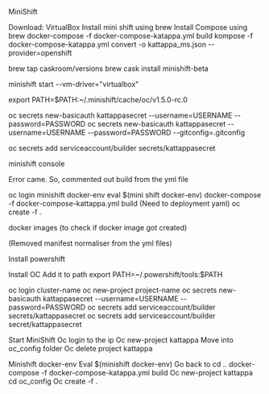 MiniShift

Download: VirtualBox
Install mini shift using brew
Install Compose using brew
docker-compose -f docker-compose-katappa.yml build
kompose -f docker-compose-katappa.yml convert -o kattappa_ms.json --provider=openshift

brew tap caskroom/versions
brew cask install minishift-beta

minishift start --vm-driver="virtualbox"

export PATH=$PATH:~/.minishift/cache/oc/v1.5.0-rc.0

oc secrets new-basicauth kattappasecret --username=USERNAME --password=PASSWORD
oc secrets new-basicauth kattappasecret --username=USERNAME --password=PASSWORD --gitconfig=.gitconfig

oc secrets add serviceaccount/builder secrets/kattappasecret


minishift console


Error came. So, commented out build from the yml file



oc login
minishift docker-env
eval $(mini shift docker-env)
docker-compose -f docker-compose-kattappa.yml build
(Need to deployment yaml)
oc create -f .



docker images   (to check if docker image got created)

(Removed manifest normaliser from the yml files)




Install powershift

Install OC
Add it to path
 export PATH=~/.powershift/tools:$PATH

oc login cluster-name
oc new-project project-name
oc secrets new-basicauth kattappasecret --username=USERNAME --password=PASSWORD
oc secrets add serviceaccount/builder secrets/kattappasecret
oc secrets add serviceaccount/builder secret/kattappasecret




Start MiniShift
Oc login to the ip
Oc new-project kattappa
Move into oc_config folder
Oc delete project kattappa

Minishift docker-env
Eval $(minishift docker-env)
Go back to cd ..
docker-compose -f docker-compose-katappa.yml build
Oc new-project kattappa
cd oc_config
Oc create -f .

